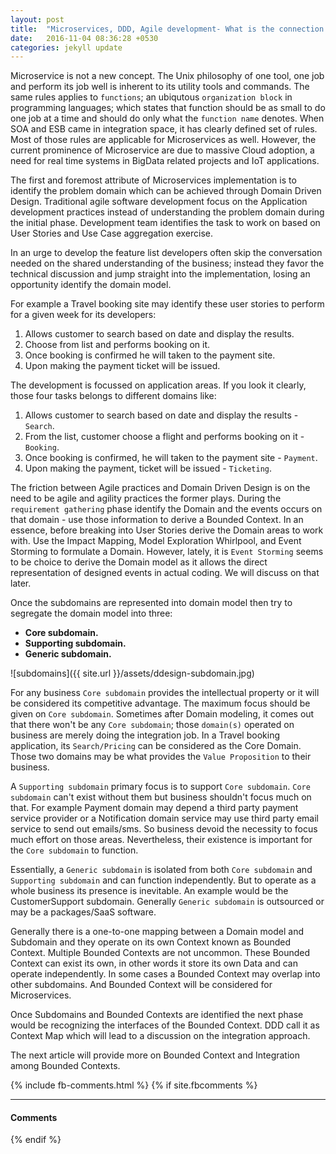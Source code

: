 ```yaml
---
layout: post
title:  "Microservices, DDD, Agile development- What is the connection!"
date:   2016-11-04 08:36:28 +0530
categories: jekyll update
---
```


Microservice is not a new concept. The Unix philosophy of one tool, one job and perform its job well is inherent to its utility tools and commands. The same rules applies to `functions`; an ubiqutous `organization block` in programming languages; which states that function should be as small to do one job at a time and should do only what the `function name` denotes. When SOA and ESB came in integration space, it has clearly defined set of rules. Most of those rules are applicable for Microservices as well. However, the current prominence of Microservice are due to massive Cloud adoption, a need for real time systems in BigData related projects and IoT applications.

The first and foremost attribute of Microservices implementation is to identify the problem domain which can be achieved through Domain Driven Design. Traditional agile software development focus on the Application development practices instead of understanding the problem domain during the initial phase. Development team identifies the task to work on based on User Stories and Use Case aggregation exercise.

In an urge to develop the feature list developers often skip the conversation needed on the shared understanding of the business; instead they favor the technical discussion and jump straight into the implementation, losing an opportunity identify the domain model.

For example a Travel booking site may identify these user stories to perform for a given week for its developers:

1. Allows customer to search based on date and display the results.
2. Choose from list and performs booking on it.
3. Once booking is confirmed he will taken to the payment site.
4. Upon making the payment ticket will be issued.

The development is focussed on application areas. If you look it clearly, those four tasks belongs to different domains like:

1. Allows customer to search based on date and display the results - `Search`.
2. From the list, customer choose a flight and performs booking on it - `Booking`.
3. Once booking is confirmed, he will taken to the payment site - `Payment`.
4. Upon making the payment, ticket will be issued - `Ticketing`.  

The friction between Agile practices and Domain Driven Design is on the need to be agile and agility practices the former plays. During the `requirement gathering` phase identify the Domain and the events occurs on that domain - use those information to derive a Bounded Context. In an essence, before breaking into User Stories derive the Domain areas to work with. Use the Impact Mapping, Model Exploration Whirlpool, and Event Storming to formulate a Domain. However, lately, it is `Event Storming` seems to be choice to derive the Domain model as it allows the direct representation of designed events in actual coding. We will discuss on that later.

Once the subdomains are represented into  domain model then try to segregate the domain model into three:

* <b>Core subdomain.</b>
* <b>Supporting subdomain.</b>
* <b>Generic subdomain.</b>

![subdomains]({{ site.url }}/assets/ddesign-subdomain.jpg)

For any business `Core subdomain` provides the intellectual property or it will be considered its competitive advantage.
The maximum focus should be given on `Core subdomain`. Sometimes after Domain modeling, it comes out that there won't be any `Core subdomain`; those `domain(s)` operated on business are merely doing the integration job. In a Travel booking application, its `Search/Pricing` can be considered as the Core Domain. Those two domains may be what provides the `Value Proposition` to their business.

A `Supporting subdomain` primary focus is to support `Core subdomain`. `Core subdomain` can't exist without them but business shouldn't focus much on that. For example Payment domain may depend a third party payment service provider or a Notification domain service may use third party email service to send out emails/sms. So business devoid the necessity to focus much effort on those areas. Nevertheless, their existence is important for the `Core subdomain` to function.

Essentially, a `Generic subdomain` is isolated from both `Core subdomain` and `Supporting subdomain` and can function independently. But to operate as a whole business its presence is inevitable. An example would be the CustomerSupport subdomain. Generally `Generic subdomain` is outsourced or may be a packages/SaaS software.

Generally there is a one-to-one mapping between a Domain model and Subdomain and they operate on its own Context known as Bounded Context. Multiple Bounded Contexts are not uncommon. These Bounded Context can exist its own, in other words it store its own Data and can operate independently. In some cases a Bounded Context may overlap into other subdomains. And Bounded Context will be considered for Microservices.

Once Subdomains and Bounded Contexts are identified the next phase would be recognizing the interfaces of the Bounded Context. DDD call it as Context Map which will lead to a discussion on the integration approach.

The next article will provide more on Bounded Context and Integration among Bounded Contexts.

{% include fb-comments.html %}
<meta property="fb:app_id"  content="320288511690108"/>
 {% if site.fbcomments %}
    <hr/>
    <h4>Comments</h4>
    <div class="fb-comments" data-href="http://rajeeshkoroth.com{{ page.url }}" data-colorscheme="dark" data-num-posts="4" data-width="706"></div>
 {% endif %}

